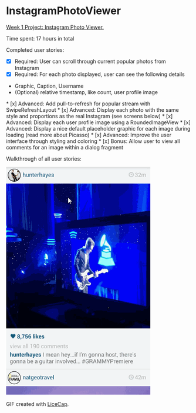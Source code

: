 # InstagramPhotoViewer
[Week 1 Project: Instagram Photo Viewer.](http://courses.codepath.com/courses/intro_to_android/week/1#!assignment)

Time spent: 17 hours in total

Completed user stories:

 * [x] Required: User can scroll through current popular photos from Instagram
 * [x] Required: For each photo displayed, user can see the following details
<ul>
	<li>Graphic, Caption, Username</li>
	<li>(Optional) relative timestamp, like count, user profile image</li>
</ul>
 * [x] Advanced: Add pull-to-refresh for popular stream with SwipeRefreshLayout
 * [x] Advanced: Display each photo with the same style and proportions as the real Instagram (see screens below)
 * [x] Advanced: Display each user profile image using a RoundedImageView
 * [x] Advanced: Display a nice default placeholder graphic for each image during loading (read more about Picasso)
 * [x] Advanced: Improve the user interface through styling and coloring
 * [x] Bonus: Allow user to view all comments for an image within a dialog fragment

Walkthrough of all user stories:

![Video Walkthrough](InstagramPhotoViewer.gif)

GIF created with [LiceCap](http://www.cockos.com/licecap/).

